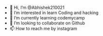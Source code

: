 - 👋 Hi, I’m @Abhishek210021
- 👀 I’m interested in learn Coding and hacking
- 🌱 I’m currently learning codemycamp
- 💞️ I’m looking to collaborate on Github
- 📫 How to reach me by instagram

<!---
Abhishek210021/Abhishek210021 is a ✨ special ✨ repository because its `README.md` (this file) appears on your GitHub profile.
You can click the Preview link to take a look at your changes.
--->

